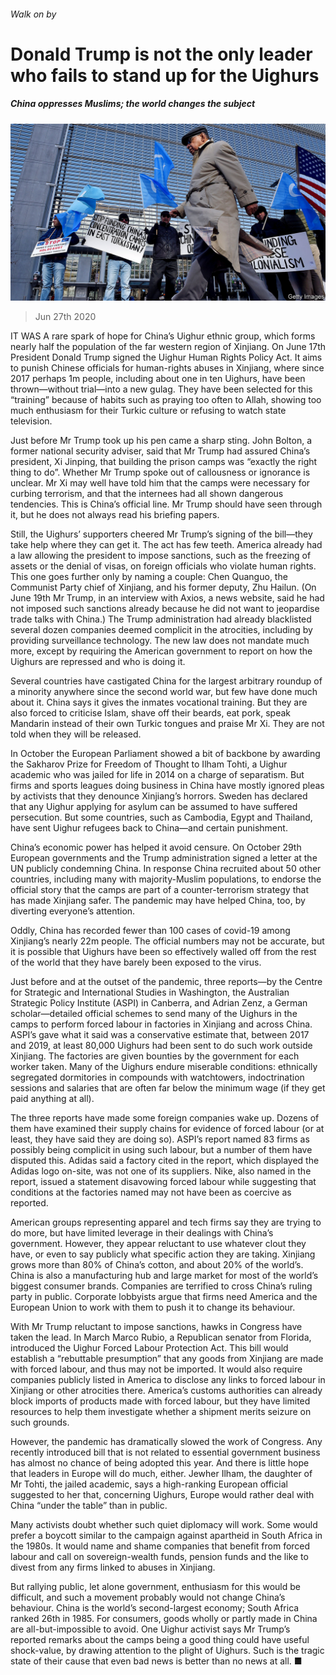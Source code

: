 ###### Walk on by

# Donald Trump is not the only leader who fails to stand up for the Uighurs 

##### China oppresses Muslims; the world changes the subject 

![image](images/20200627_CNP001_0.jpg) 

> Jun 27th 2020 

IT WAS A rare spark of hope for China’s Uighur ethnic group, which forms nearly half the population of the far western region of Xinjiang. On June 17th President Donald Trump signed the Uighur Human Rights Policy Act. It aims to punish Chinese officials for human-rights abuses in Xinjiang, where since 2017 perhaps 1m people, including about one in ten Uighurs, have been thrown—without trial—into a new gulag. They have been selected for this “training” because of habits such as praying too often to Allah, showing too much enthusiasm for their Turkic culture or refusing to watch state television.

Just before Mr Trump took up his pen came a sharp sting. John Bolton, a former national security adviser, said that Mr Trump had assured China’s president, Xi Jinping, that building the prison camps was “exactly the right thing to do”. Whether Mr Trump spoke out of callousness or ignorance is unclear. Mr Xi may well have told him that the camps were necessary for curbing terrorism, and that the internees had all shown dangerous tendencies. This is China’s official line. Mr Trump should have seen through it, but he does not always read his briefing papers.


Still, the Uighurs’ supporters cheered Mr Trump’s signing of the bill—they take help where they can get it. The act has few teeth. America already had a law allowing the president to impose sanctions, such as the freezing of assets or the denial of visas, on foreign officials who violate human rights. This one goes further only by naming a couple: Chen Quanguo, the Communist Party chief of Xinjiang, and his former deputy, Zhu Hailun. (On June 19th Mr Trump, in an interview with Axios, a news website, said he had not imposed such sanctions already because he did not want to jeopardise trade talks with China.) The Trump administration had already blacklisted several dozen companies deemed complicit in the atrocities, including by providing surveillance technology. The new law does not mandate much more, except by requiring the American government to report on how the Uighurs are repressed and who is doing it.

Several countries have castigated China for the largest arbitrary roundup of a minority anywhere since the second world war, but few have done much about it. China says it gives the inmates vocational training. But they are also forced to criticise Islam, shave off their beards, eat pork, speak Mandarin instead of their own Turkic tongues and praise Mr Xi. They are not told when they will be released.

In October the European Parliament showed a bit of backbone by awarding the Sakharov Prize for Freedom of Thought to Ilham Tohti, a Uighur academic who was jailed for life in 2014 on a charge of separatism. But firms and sports leagues doing business in China have mostly ignored pleas by activists that they denounce Xinjiang’s horrors. Sweden has declared that any Uighur applying for asylum can be assumed to have suffered persecution. But some countries, such as Cambodia, Egypt and Thailand, have sent Uighur refugees back to China—and certain punishment.

China’s economic power has helped it avoid censure. On October 29th European governments and the Trump administration signed a letter at the UN publicly condemning China. In response China recruited about 50 other countries, including many with majority-Muslim populations, to endorse the official story that the camps are part of a counter-terrorism strategy that has made Xinjiang safer. The pandemic may have helped China, too, by diverting everyone’s attention.

Oddly, China has recorded fewer than 100 cases of covid-19 among Xinjiang’s nearly 22m people. The official numbers may not be accurate, but it is possible that Uighurs have been so effectively walled off from the rest of the world that they have barely been exposed to the virus.

Just before and at the outset of the pandemic, three reports—by the Centre for Strategic and International Studies in Washington, the Australian Strategic Policy Institute (ASPI) in Canberra, and Adrian Zenz, a German scholar—detailed official schemes to send many of the Uighurs in the camps to perform forced labour in factories in Xinjiang and across China. ASPI’s gave what it said was a conservative estimate that, between 2017 and 2019, at least 80,000 Uighurs had been sent to do such work outside Xinjiang. The factories are given bounties by the government for each worker taken. Many of the Uighurs endure miserable conditions: ethnically segregated dormitories in compounds with watchtowers, indoctrination sessions and salaries that are often far below the minimum wage (if they get paid anything at all).

The three reports have made some foreign companies wake up. Dozens of them have examined their supply chains for evidence of forced labour (or at least, they have said they are doing so). ASPI’s report named 83 firms as possibly being complicit in using such labour, but a number of them have disputed this. Adidas said a factory cited in the report, which displayed the Adidas logo on-site, was not one of its suppliers. Nike, also named in the report, issued a statement disavowing forced labour while suggesting that conditions at the factories named may not have been as coercive as reported.

American groups representing apparel and tech firms say they are trying to do more, but have limited leverage in their dealings with China’s government. However, they appear reluctant to use whatever clout they have, or even to say publicly what specific action they are taking. Xinjiang grows more than 80% of China’s cotton, and about 20% of the world’s. China is also a manufacturing hub and large market for most of the world’s biggest consumer brands. Companies are terrified to cross China’s ruling party in public. Corporate lobbyists argue that firms need America and the European Union to work with them to push it to change its behaviour.

With Mr Trump reluctant to impose sanctions, hawks in Congress have taken the lead. In March Marco Rubio, a Republican senator from Florida, introduced the Uighur Forced Labour Protection Act. This bill would establish a “rebuttable presumption” that any goods from Xinjiang are made with forced labour, and thus may not be imported. It would also require companies publicly listed in America to disclose any links to forced labour in Xinjiang or other atrocities there. America’s customs authorities can already block imports of products made with forced labour, but they have limited resources to help them investigate whether a shipment merits seizure on such grounds.

However, the pandemic has dramatically slowed the work of Congress. Any recently introduced bill that is not related to essential government business has almost no chance of being adopted this year. And there is little hope that leaders in Europe will do much, either. Jewher Ilham, the daughter of Mr Tohti, the jailed academic, says a high-ranking European official suggested to her that, concerning Uighurs, Europe would rather deal with China “under the table” than in public.

Many activists doubt whether such quiet diplomacy will work. Some would prefer a boycott similar to the campaign against apartheid in South Africa in the 1980s. It would name and shame companies that benefit from forced labour and call on sovereign-wealth funds, pension funds and the like to divest from any firms linked to abuses in Xinjiang.

But rallying public, let alone government, enthusiasm for this would be difficult, and such a movement probably would not change China’s behaviour. China is the world’s second-largest economy; South Africa ranked 26th in 1985. For consumers, goods wholly or partly made in China are all-but-impossible to avoid. One Uighur activist says Mr Trump’s reported remarks about the camps being a good thing could have useful shock-value, by drawing attention to the plight of Uighurs. Such is the tragic state of their cause that even bad news is better than no news at all. ■

